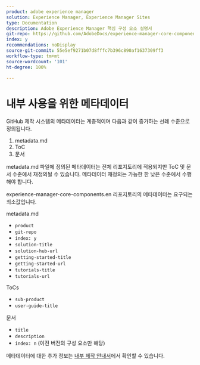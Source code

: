 ```yaml
---
product: adobe experience manager
solution: Experience Manager, Experience Manager Sites
type: Documentation
description: Adobe Experience Manager 핵심 구성 요소 설명서
git-repo: https://github.com/AdobeDocs/experience-manager-core-components.ko-KR
index: y
recommendations: noDisplay
source-git-commit: 55e5ef9271b07d8fffc7b396c890af1637309ff3
workflow-type: tm+mt
source-wordcount: '101'
ht-degree: 100%

---
```



# 내부 사용을 위한 메타데이터

GitHub 제작 시스템의 메타데이터는 계층적이며 다음과 같이 증가하는 선례 수준으로 정의됩니다.

1. metadata.md
1. ToC
1. 문서

metadata.md 파일에 정의된 메타데이터는 전체 리포지토리에 적용되지만 ToC 및 문서 수준에서 재정의될 수 있습니다. 메타데이터 재정의는 가능한 한 낮은 수준에서 수행해야 합니다.

experience-manager-core-components.en 리포지토리의 메타데이터는 요구되는 최소값입니다.

metadata.md

* `product`
* `git-repo`
* `index: y`
* `solution-title`
* `solution-hub-url`
* `getting-started-title`
* `getting-started-url`
* `tutorials-title`
* `tutorials-url`

ToCs

* `sub-product`
* `user-guide-title`

문서

* `title`
* `description`
* `index: n` (이전 버전의 구성 요소만 해당)

메타데이터에 대한 추가 정보는 [내부 제작 안내서](https://experienceleague.adobe.com/docs/authoring-guide-exl/using/authoring/features/metadata.html#solution)에서 확인할 수 있습니다.
